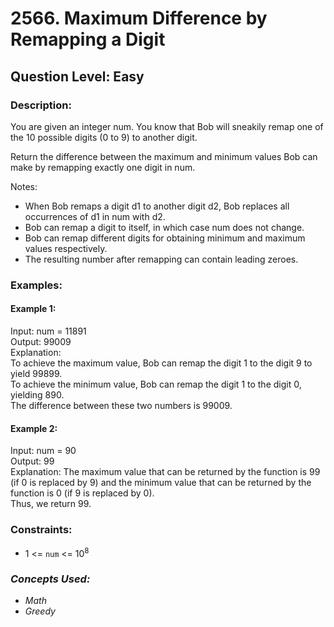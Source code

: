 # 2566. Maximum Difference by Remapping a Digit
## Question Level: Easy
### Description:
You are given an integer num. You know that Bob will sneakily remap one of the 10 possible digits (0 to 9) to another digit.

Return the difference between the maximum and minimum values Bob can make by remapping exactly one digit in num.

Notes:

- When Bob remaps a digit d1 to another digit d2, Bob replaces all occurrences of d1 in num with d2.
- Bob can remap a digit to itself, in which case num does not change.
- Bob can remap different digits for obtaining minimum and maximum values respectively.
- The resulting number after remapping can contain leading zeroes.

### Examples:
#### Example 1:

Input: num = 11891  
Output: 99009  
Explanation:   
To achieve the maximum value, Bob can remap the digit 1 to the digit 9 to yield 99899.  
To achieve the minimum value, Bob can remap the digit 1 to the digit 0, yielding 890.  
The difference between these two numbers is 99009.  
#### Example 2: 

Input: num = 90  
Output: 99  
Explanation:
The maximum value that can be returned by the function is 99 (if 0 is replaced by 9) and the minimum value that can be returned by the function is 0 (if 9 is replaced by 0).  
Thus, we return 99.  

### Constraints:

- 1 <= `num` <= 10<sup>8</sup>

### <i>Concepts Used:
- Math
- Greedy</i>
 